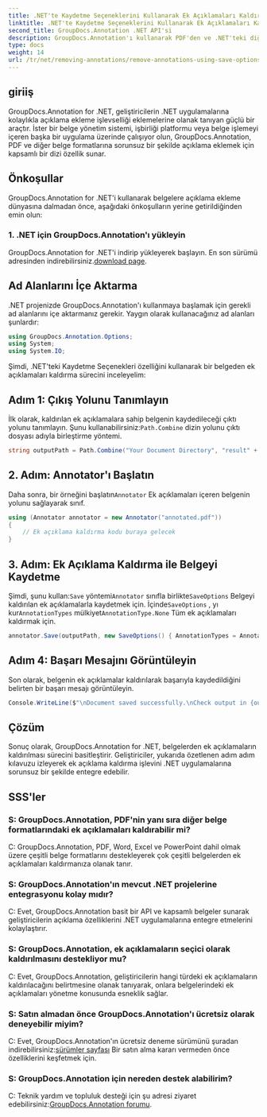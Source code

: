 ```yaml
---
title: .NET'te Kaydetme Seçeneklerini Kullanarak Ek Açıklamaları Kaldırma
linktitle: .NET'te Kaydetme Seçeneklerini Kullanarak Ek Açıklamaları Kaldırma
second_title: GroupDocs.Annotation .NET API'si
description: GroupDocs.Annotation'ı kullanarak PDF'den ve .NET'teki diğer belgelerden ek açıklamaları nasıl kaldıracağınızı öğrenin. Kod örnekleri içeren adım adım kılavuz.
type: docs
weight: 14
url: /tr/net/removing-annotations/remove-annotations-using-save-options/
---
```

## giriiş

GroupDocs.Annotation for .NET, geliştiricilerin .NET uygulamalarına kolaylıkla açıklama ekleme işlevselliği eklemelerine olanak tanıyan güçlü bir araçtır. İster bir belge yönetim sistemi, işbirliği platformu veya belge işlemeyi içeren başka bir uygulama üzerinde çalışıyor olun, GroupDocs.Annotation, PDF ve diğer belge formatlarına sorunsuz bir şekilde açıklama eklemek için kapsamlı bir dizi özellik sunar.

## Önkoşullar

GroupDocs.Annotation for .NET'i kullanarak belgelere açıklama ekleme dünyasına dalmadan önce, aşağıdaki önkoşulların yerine getirildiğinden emin olun:

### 1. .NET için GroupDocs.Annotation'ı yükleyin

 GroupDocs.Annotation for .NET'i indirip yükleyerek başlayın. En son sürümü adresinden indirebilirsiniz.[download page](https://releases.groupdocs.com/annotation/net/).

## Ad Alanlarını İçe Aktarma

.NET projenizde GroupDocs.Annotation'ı kullanmaya başlamak için gerekli ad alanlarını içe aktarmanız gerekir. Yaygın olarak kullanacağınız ad alanları şunlardır:

```csharp
using GroupDocs.Annotation.Options;
using System;
using System.IO;
```


Şimdi, .NET'teki Kaydetme Seçenekleri özelliğini kullanarak bir belgeden ek açıklamaları kaldırma sürecini inceleyelim:

## Adım 1: Çıkış Yolunu Tanımlayın

İlk olarak, kaldırılan ek açıklamalara sahip belgenin kaydedileceği çıktı yolunu tanımlayın. Şunu kullanabilirsiniz:`Path.Combine` dizin yolunu çıktı dosyası adıyla birleştirme yöntemi.

```csharp
string outputPath = Path.Combine("Your Document Directory", "result" + Path.GetExtension("input.pdf"));
```

## 2. Adım: Annotator'ı Başlatın

 Daha sonra, bir örneğini başlatın`Annotator` Ek açıklamaları içeren belgenin yolunu sağlayarak sınıf.

```csharp
using (Annotator annotator = new Annotator("annotated.pdf"))
{
    // Ek açıklama kaldırma kodu buraya gelecek
}
```

## 3. Adım: Ek Açıklama Kaldırma ile Belgeyi Kaydetme

 Şimdi, şunu kullan:`Save` yöntemi`Annotator` sınıfla birlikte`SaveOptions` Belgeyi kaldırılan ek açıklamalarla kaydetmek için. İçinde`SaveOptions` , yı kur`AnnotationTypes` mülkiyet`AnnotationType.None` Tüm ek açıklamaları kaldırmak için.

```csharp
annotator.Save(outputPath, new SaveOptions() { AnnotationTypes = AnnotationType.None });
```

## Adım 4: Başarı Mesajını Görüntüleyin

Son olarak, belgenin ek açıklamalar kaldırılarak başarıyla kaydedildiğini belirten bir başarı mesajı görüntüleyin.

```csharp
Console.WriteLine($"\nDocument saved successfully.\nCheck output in {outputPath}.");
```

## Çözüm

Sonuç olarak, GroupDocs.Annotation for .NET, belgelerden ek açıklamaların kaldırılması sürecini basitleştirir. Geliştiriciler, yukarıda özetlenen adım adım kılavuzu izleyerek ek açıklama kaldırma işlevini .NET uygulamalarına sorunsuz bir şekilde entegre edebilir.

## SSS'ler

### S: GroupDocs.Annotation, PDF'nin yanı sıra diğer belge formatlarındaki ek açıklamaları kaldırabilir mi?

C: GroupDocs.Annotation, PDF, Word, Excel ve PowerPoint dahil olmak üzere çeşitli belge formatlarını destekleyerek çok çeşitli belgelerden ek açıklamaları kaldırmanıza olanak tanır.

### S: GroupDocs.Annotation'ın mevcut .NET projelerine entegrasyonu kolay mıdır?

C: Evet, GroupDocs.Annotation basit bir API ve kapsamlı belgeler sunarak geliştiricilerin açıklama özelliklerini .NET uygulamalarına entegre etmelerini kolaylaştırır.

### S: GroupDocs.Annotation, ek açıklamaların seçici olarak kaldırılmasını destekliyor mu?

C: Evet, GroupDocs.Annotation, geliştiricilerin hangi türdeki ek açıklamaların kaldırılacağını belirtmesine olanak tanıyarak, onlara belgelerindeki ek açıklamaları yönetme konusunda esneklik sağlar.

### S: Satın almadan önce GroupDocs.Annotation'ı ücretsiz olarak deneyebilir miyim?

 C: Evet, GroupDocs.Annotation'ın ücretsiz deneme sürümünü şuradan indirebilirsiniz:[sürümler sayfası](https://releases.groupdocs.com/) Bir satın alma kararı vermeden önce özelliklerini keşfetmek için.

### S: GroupDocs.Annotation için nereden destek alabilirim?

 C: Teknik yardım ve topluluk desteği için şu adresi ziyaret edebilirsiniz:[GroupDocs.Annotation forumu](https://forum.groupdocs.com/c/annotation/10).